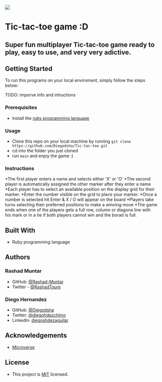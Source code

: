 ![](https://img.shields.io/badge/Microverse-blueviolet)

# Tic-tac-toe game :D

## Super fun multiplayer Tic-tac-toe game ready to play, easy to use, and very very adictive.

## Getting Started

To run this programs on your local enviroment, simply follow the steps below:

TODO: imporve info and intructions

### Prerequisites

- Install the [ruby programming language](https://www.ruby-lang.org/en/documentation/installation/)

### Usage

- Clone this repo on your local machine by running `git clone https://github.com/Diegodsha/Tic-tac-toe.git`
- cd into the folder you just cloned
- run `main` and enjoy the game :)

### Instructions

*The first player enters a name and selects either 'X' or 'O'
*The second player is automatically assigned the other marker after they enter a name
*Each player has to select an available position on the display grid for their marker.
*Enter the number visible on the grid to place your marker.
*Once a number is selected hit Enter & X / O will appear on the board
*Players take turns selecting their preferred positions to make a winning move
\*The game ends when one of the players gets a full row, column or diagona line with his mark or
in a tie if both players cannot win and the borad is full.

## Built With

- Ruby programming language

## Authors

### Rashad Muntar

- GitHub: [@Rashad-Muntar](https://github.com/Rashad-Muntar)
- Twitter - [@RashadToure](https://twitter.com/RashadToure)

### Diego Hernandez

- GitHub: [@Diegodsha](https://github.com/Diegodsha)
- Twitter: [@diegohdezchimo](https://twitter.com/diegohdezchimo)
- LinkedIn: [diegoshdezaguilar](https://www.linkedin.com/in/diegoshdezaguilar/)

## Acknowledgements

- [Microverse](https://www.microverse.org)

## License

- This project is [MIT](https://github.com/Diegodsha/Tic-tac-toe/blob/main/LICENSE) licensed.

